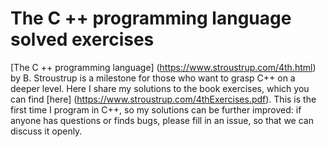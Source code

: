 # The C ++ programming language solved exercises
[The C ++ programming language] (https://www.stroustrup.com/4th.html) by B. Stroustrup is a milestone for those who want to grasp C++ on a deeper level.
Here I share my solutions to the book exercises, which you can find [here] (https://www.stroustrup.com/4thExercises.pdf). This is the first time I program in C++, so my solutions can be further improved: if anyone has questions or finds bugs, please fill in an issue, so that we can discuss it openly.
